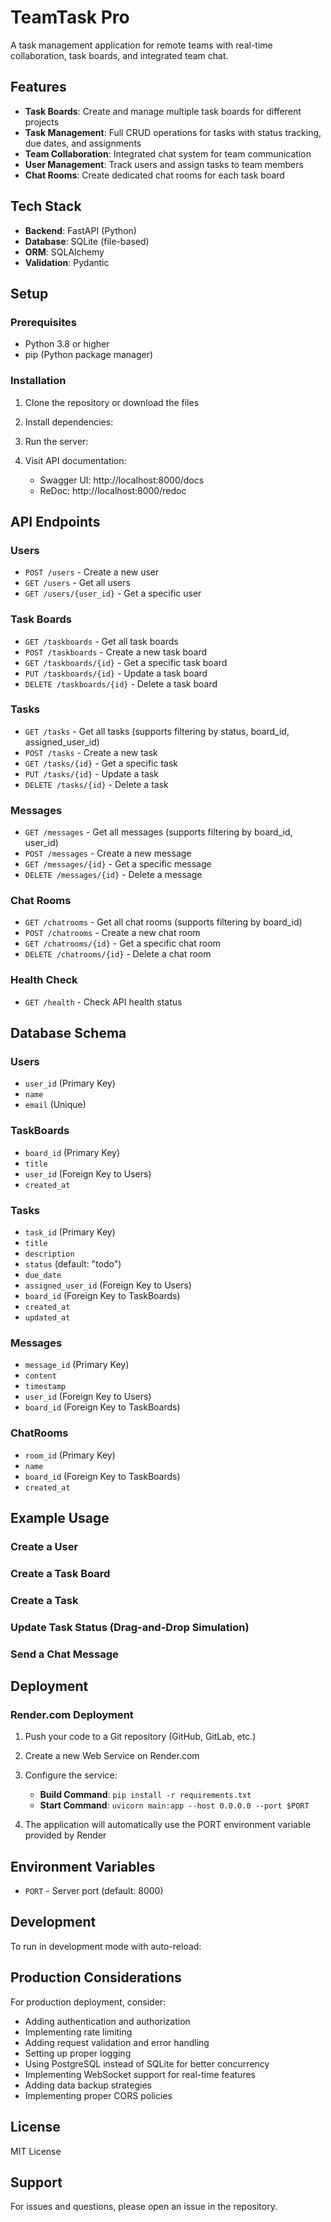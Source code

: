 # TeamTask Pro

A task management application for remote teams with real-time collaboration, task boards, and integrated team chat.

## Features

- **Task Boards**: Create and manage multiple task boards for different projects
- **Task Management**: Full CRUD operations for tasks with status tracking, due dates, and assignments
- **Team Collaboration**: Integrated chat system for team communication
- **User Management**: Track users and assign tasks to team members
- **Chat Rooms**: Create dedicated chat rooms for each task board

## Tech Stack

- **Backend**: FastAPI (Python)
- **Database**: SQLite (file-based)
- **ORM**: SQLAlchemy
- **Validation**: Pydantic

## Setup

### Prerequisites
- Python 3.8 or higher
- pip (Python package manager)

### Installation

1. Clone the repository or download the files

2. Install dependencies:

3. Run the server:

4. Visit API documentation:
   - Swagger UI: http://localhost:8000/docs
   - ReDoc: http://localhost:8000/redoc

## API Endpoints

### Users
- `POST /users` - Create a new user
- `GET /users` - Get all users
- `GET /users/{user_id}` - Get a specific user

### Task Boards
- `GET /taskboards` - Get all task boards
- `POST /taskboards` - Create a new task board
- `GET /taskboards/{id}` - Get a specific task board
- `PUT /taskboards/{id}` - Update a task board
- `DELETE /taskboards/{id}` - Delete a task board

### Tasks
- `GET /tasks` - Get all tasks (supports filtering by status, board_id, assigned_user_id)
- `POST /tasks` - Create a new task
- `GET /tasks/{id}` - Get a specific task
- `PUT /tasks/{id}` - Update a task
- `DELETE /tasks/{id}` - Delete a task

### Messages
- `GET /messages` - Get all messages (supports filtering by board_id, user_id)
- `POST /messages` - Create a new message
- `GET /messages/{id}` - Get a specific message
- `DELETE /messages/{id}` - Delete a message

### Chat Rooms
- `GET /chatrooms` - Get all chat rooms (supports filtering by board_id)
- `POST /chatrooms` - Create a new chat room
- `GET /chatrooms/{id}` - Get a specific chat room
- `DELETE /chatrooms/{id}` - Delete a chat room

### Health Check
- `GET /health` - Check API health status

## Database Schema

### Users
- `user_id` (Primary Key)
- `name`
- `email` (Unique)

### TaskBoards
- `board_id` (Primary Key)
- `title`
- `user_id` (Foreign Key to Users)
- `created_at`

### Tasks
- `task_id` (Primary Key)
- `title`
- `description`
- `status` (default: "todo")
- `due_date`
- `assigned_user_id` (Foreign Key to Users)
- `board_id` (Foreign Key to TaskBoards)
- `created_at`
- `updated_at`

### Messages
- `message_id` (Primary Key)
- `content`
- `timestamp`
- `user_id` (Foreign Key to Users)
- `board_id` (Foreign Key to TaskBoards)

### ChatRooms
- `room_id` (Primary Key)
- `name`
- `board_id` (Foreign Key to TaskBoards)
- `created_at`

## Example Usage

### Create a User

### Create a Task Board

### Create a Task

### Update Task Status (Drag-and-Drop Simulation)

### Send a Chat Message

## Deployment

### Render.com Deployment

1. Push your code to a Git repository (GitHub, GitLab, etc.)

2. Create a new Web Service on Render.com

3. Configure the service:
   - **Build Command**: `pip install -r requirements.txt`
   - **Start Command**: `uvicorn main:app --host 0.0.0.0 --port $PORT`

4. The application will automatically use the PORT environment variable provided by Render

## Environment Variables

- `PORT` - Server port (default: 8000)

## Development

To run in development mode with auto-reload:

## Production Considerations

For production deployment, consider:
- Adding authentication and authorization
- Implementing rate limiting
- Adding request validation and error handling
- Setting up proper logging
- Using PostgreSQL instead of SQLite for better concurrency
- Implementing WebSocket support for real-time features
- Adding data backup strategies
- Implementing proper CORS policies

## License

MIT License

## Support

For issues and questions, please open an issue in the repository.